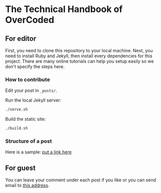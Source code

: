 # The Technical Handbook of OverCoded


## For editor
First, you need to clone this repository to your local machine. Next, you need to install Ruby and Jekyll, then install every dependencies for this project. There are many online tutorials can help you setup easily so we don't specify the steps here.

### How to contribute
Edit your post in `_posts/`.

Run the local Jekyll server:
```bash
./serve.sh
```

Build the static site:
```bash
./build.sh
```

### Structure of a post
Here is a sample: [put a link here]()


## For guest
You can leave your comment under each post if you like or you can send email to [this address](overcodedzz@gmail.com).